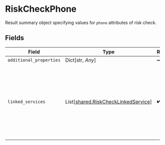 # RiskCheckPhone

Result summary object specifying values for `phone` attributes of risk check.


## Fields

| Field                                                                                                   | Type                                                                                                    | Required                                                                                                | Description                                                                                             | Example                                                                                                 |
| ------------------------------------------------------------------------------------------------------- | ------------------------------------------------------------------------------------------------------- | ------------------------------------------------------------------------------------------------------- | ------------------------------------------------------------------------------------------------------- | ------------------------------------------------------------------------------------------------------- |
| `additional_properties`                                                                                 | Dict[str, *Any*]                                                                                        | :heavy_minus_sign:                                                                                      | N/A                                                                                                     |                                                                                                         |
| `linked_services`                                                                                       | List[[shared.RiskCheckLinkedService](../../models/shared/riskchecklinkedservice.md)]                    | :heavy_check_mark:                                                                                      | A list of online services where this phone number has been detected to have accounts or other activity. | ["facebook"]                                                                                            |